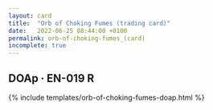 ```yaml
---
layout: card
title:  "Orb of Choking Fumes (trading card)"
date:   2022-06-25 08:44:00 +0100
permalink: orb-of-choking-fumes_(card)
incomplete: true
---
```


## DOAp &middot; EN-019 R

{% include templates/orb-of-choking-fumes-doap.html %}

